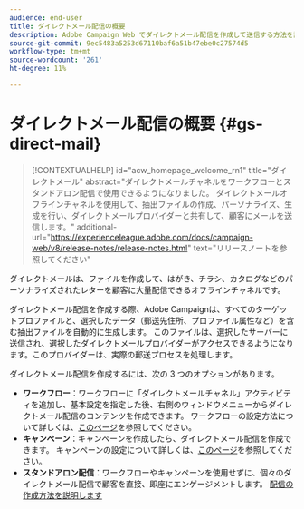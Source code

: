 ```yaml
---
audience: end-user
title: ダイレクトメール配信の概要
description: Adobe Campaign Web でダイレクトメール配信を作成して送信する方法を説明します
source-git-commit: 9ec5483a5253d67110baf6a51b47ebe0c27574d5
workflow-type: tm+mt
source-wordcount: '261'
ht-degree: 11%

---
```



# ダイレクトメール配信の概要 {#gs-direct-mail}

>[!CONTEXTUALHELP]
>id="acw_homepage_welcome_rn1"
>title="ダイレクトメール"
>abstract="ダイレクトメールチャネルをワークフローとスタンドアロン配信で使用できるようになりました。 ダイレクトメールオフラインチャネルを使用して、抽出ファイルの作成、パーソナライズ、生成を行い、ダイレクトメールプロバイダーと共有して、顧客にメールを送信します。"
>additional-url="https://experienceleague.adobe.com/docs/campaign-web/v8/release-notes/release-notes.html" text="リリースノートを参照してください"


ダイレクトメールは、ファイルを作成して、はがき、チラシ、カタログなどのパーソナライズされたレターを顧客に大量配信できるオフラインチャネルです。

ダイレクトメール配信を作成する際、Adobe Campaignは、すべてのターゲットプロファイルと、選択したデータ（郵送先住所、プロファイル属性など）を含む抽出ファイルを自動的に生成します。 このファイルは、選択したサーバーに送信され、選択したダイレクトメールプロバイダーがアクセスできるようになります。このプロバイダーは、実際の郵送プロセスを処理します。

ダイレクトメール配信を作成するには、次の 3 つのオプションがあります。

* **ワークフロー**：ワークフローに「ダイレクトメールチャネル」アクティビティを追加し、基本設定を指定した後、右側のウィンドウメニューからダイレクトメール配信のコンテンツを作成できます。 ワークフローの設定方法について詳しくは、[このページ](../workflows/gs-workflow-creation.md)を参照してください。
* **キャンペーン**：キャンペーンを作成したら、ダイレクトメール配信を作成できます。 キャンペーンの設定について詳しくは、[このページ](../campaigns/gs-campaigns.md)を参照してください。
* **スタンドアロン配信**：ワークフローやキャンペーンを使用せずに、個々のダイレクトメール配信で顧客を直接、即座にエンゲージメントします。 [配信の作成方法を説明します](../msg/gs-deliveries.md)

<!--
<table style="table-layout:fixed"><tr style="border: 0;">
<td>
<a href="create-push.md">
<img alt="Lead" src="assets/do-not-localize/push_create.jpeg">
</a>
<div><a href="create-push.md"><strong>Create a push delivery</strong>
</div>
<p>
</td>
<td>
<a href="content-push.md">
<img alt="Infrequent" src="assets/do-not-localize/push_design.jpeg">
</a>
<div>
<a href="content-push.md"><strong>Design a push delivery<strong></strong></a>
</div>
<p></td>
<td>
<a href="send-push.md">
<img alt="Validation" src="assets/do-not-localize/push_send.jpeg">
</a>
<div>
<a href="send-push.md"><strong>Send a push delivery</strong></a>
</div>
<p>
</td>
<td>
<a href="send-push.md">
<img alt="Validation" src="assets/do-not-localize/push_report.jpeg">
</a>
<div>
<a href="send-push.md"><strong>Push delivery report</strong></a>
</div>
<p>
</td>
</tr></table>
-->
